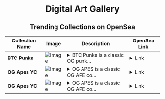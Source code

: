 <div align="center">

# Digital Art Gallery

## Trending Collections on OpenSea

| Collection Name                       | Image                                                                                     | Description                       | OpenSea Link                                                                                          |
|---------------------------------------|-------------------------------------------------------------------------------------------|-----------------------------------|--------------------------------------------------------------------------------------------------------|
| **BTC Punks** | ![Image](https://i.seadn.io/s/raw/files/6da853ef8463f0b56bd03013029adfbb.gif?w=500&auto=format?w=200&auto=format) | <details><summary>BTC Punks is a classic OG punk...</summary>BTC Punks is a classic OG punk collection on Abstract Chain, staying true to the original punk spirit while thriving in a new digital frontier.</details> | <details><summary>Link</summary>[BTC Punks](https://opensea.io/collection/btc-punks-340)</details> |
| **OG Apes YC** | ![Image](https://i.seadn.io/s/raw/files/db5732761488fa9c0f7a19d8dda23892.png?w=500&auto=format?w=200&auto=format) | <details><summary>OG APES is a classic OG APE co...</summary>OG APES is a classic OG APE collection on APE, staying true to the original punk spirit while thriving in a new digital frontier.</details> | <details><summary>Link</summary>[OG Apes YC](https://opensea.io/collection/og-apes-yc-272)</details> |
| **OG Apes YC** | ![Image](https://i.seadn.io/s/raw/files/db5732761488fa9c0f7a19d8dda23892.png?w=500&auto=format?w=200&auto=format) | <details><summary>OG APES is a classic OG APE co...</summary>OG APES is a classic OG APE collection on APE, staying true to the original punk spirit while thriving in a new digital frontier.</details> | <details><summary>Link</summary>[OG Apes YC](https://opensea.io/collection/og-apes-yc-271)</details> |

</div>